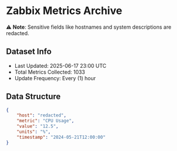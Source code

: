# Zabbix Metrics Archive

⚠️ **Note**: Sensitive fields like hostnames and system descriptions are redacted.

## Dataset Info
- Last Updated: 2025-06-17 23:00 UTC
- Total Metrics Collected: 1033
- Update Frequency: Every (1) hour

## Data Structure
```json
{
    "host": "redacted",
    "metric": "CPU Usage",
    "value": "12.5",
    "units": "%",
    "timestamp": "2024-05-21T12:00:00"
}
```
